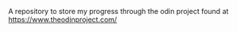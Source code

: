A repository to store my progress through the odin project found at https://www.theodinproject.com/
